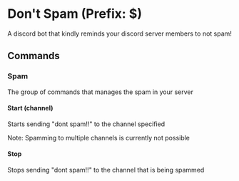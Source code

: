 # Don't Spam (Prefix: $)
A discord bot that kindly reminds your discord server members to not spam!

## Commands
### Spam
The group of commands that manages the spam in your server
#### Start (channel)
Starts sending "dont spam!!" to the channel specified

Note: Spamming to multiple channels is currently not possible

#### Stop
Stops sending "dont spam!!" to the channel that is being spammed
